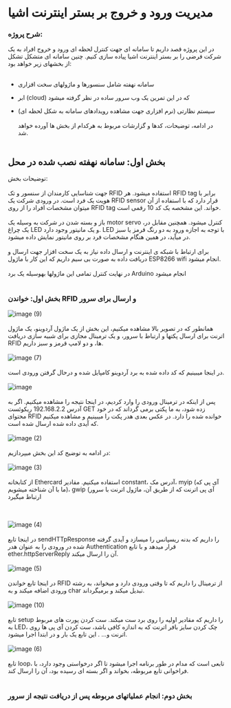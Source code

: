 # مدیریت ورود و خروج بر بستر اینترنت اشیا

### شرح پروژه:

در این پروژه قصد داریم تا سامانه ای جهت کنترل لحظه ای ورود و خروج افراد به یک شرکت فرضی را بر بستر اینترنت اشیا پیاده سازی کنیم. چنین سامانه ای متشکل تشکل از بخشهای زیر خواهد بود:
<br/><br/>
- سامانه نهفته شامل سنسورها و ماژولهای سخت افزاری

- ابر (cloud) که در این تمرین یک وب سرور ساده در نظر گرفته میشود

- سیستم نظارتی (نرم افزاری جهت مشاهده رویدادهای سامانه به شکل لحظه ای)
<br/><br/>
در ادامه، توضیحات، کدها و گزارشات مربوط به هرکدام از بخش ها آورده خواهد شد. 
<br/><br/>
## بخش اول: سامانه نهفته نصب شده در محل 
توضیحات بخش: 
<br/><br/>
جهت شناسایی کارمندان از سنسور و تک RFID استفاده میشود. هر RFID tag برابر با هویت یک فرد است. در ورودی شرکت یک RFID sensor قرار دارد که با استفاده از آن میتوان مشخصات افراد را از روی RFID tag خواند. این مشخصه یک کد 10 رقمی است. 
<br/><br/>
باز و بسته شدن در شرکت به وسیله یک motor servo کنترل میشود. همچنین مقابل در، یک چراغ LED و یک مانیتور وجود دارد. LED با 
توجه به اجازه ورود به دو رنگ قرمز یا سبز در میآید، در همین هنگام مشخصات فرد بر روی مانیتور نمایش داده میشود. 
<br/><br/>
برای ارتباط با شبکه ی اینترنت و ارسال داده نیاز به یک سخت افزار جهت ارسال و دریافت داده به صورت بی سیم داریم که این کار با ماژول ESP8266 wifi انجام میشود. 
<br/><br/>
در نهایت کنترل تمامی این ماژولها بهوسیله یک برد Arduino انجام میشود
<br/><br/>
### بخش اول: خواندن RFID و ارسال برای سرور 
![image (9)](https://github.com/FaSha20/EntranceManagement/assets/114980788/729d6fb1-c6c3-4229-9249-15a4d9c4c5b8)
<br/><br/>
همانطور که در تصویر بالا مشاهده میکنیم، این بخش از یک ماژول آردوینو، یک ماژول اترنت برای ارسال پکتها و ارتباط با سرور، و یک ترمینال مجازی برای شبیه سازی دریافت RFID ها، و دو لامپ قرمز و سبز داریم.
<br/><br/>
![image (7)](https://github.com/FaSha20/EntranceManagement/assets/114980788/8ad16fbf-eba3-4b4c-adee-5300a5ef53a4)
<br/><br/>
در اینجا میبینیم که کد داده شده به برد آردوینو کامپایل شده و درحال گرفتن ورودی است. 
<br/><br/>
![image](https://github.com/FaSha20/EntranceManagement/assets/114980788/6f707b9b-a74d-4fdd-827c-f11df87e10a7)
<br/><br/>
پس از اینکه در ترمینال ورودی را وارد کردیم، در اینجا نتیجه را مشاهده میکنیم. اگر به آدرس 192.168.2.2 ریکوئست GET زده شود، به ما پکتی برمی گرداند که در خود محتوای RFID خوانده شده را دارد. در عکس بعدی هدر پکت را میبینیم و مشاهده میکنیم که آیدی داده شده ارسال شده است. 
<br/><br/>
![image (2)](https://github.com/FaSha20/EntranceManagement/assets/114980788/ab8892b5-5ba1-4973-b6b4-60af3406bb99)
<br/><br/>
در ادامه به توضیح کد این بخش میپردازیم:
<br/><br/>
![image (3)](https://github.com/FaSha20/EntranceManagement/assets/114980788/bd70f41e-6b30-4757-92ca-7048fde8acd5)
<br/><br/>
از کتابخانه Ethercard استفاده میکنیم. مقادیر constant، آدرس مک، myip (آی پی که ما با آن شناخته میشویم)، gwip (آی پی اترنت که از طریق آن، ماژول اترنت با سرور ارتباط میگیرد

<br/><br/>
![image (4)](https://github.com/FaSha20/EntranceManagement/assets/114980788/be564b5f-3a97-4c28-b0ef-9d1aab139e8d)
<br/><br/>
در اینجا تابع sendHTTpResponse را داریم که بدنه ریسپانس را میسازد و آیدی گرفته شده در ورودی را به عنوان هدر Authentication قرار میدهد و با تابع ether.httpServerReply آن را ارسال میکند.
<br/><br/>
![image (5)](https://github.com/FaSha20/EntranceManagement/assets/114980788/2e31c94f-e77e-468b-9160-e3204c004c9f)
<br/><br/>
در اینجا تابع خواندن RFID از ترمینال را داریم که تا وقتی ورودی دارد و میخواند، به رشته ورودی اضافه میکند و به char تبدیل میکند و برمیگرداند. 
<br/><br/>
![image (10)](https://github.com/FaSha20/EntranceManagement/assets/114980788/e045d089-6156-44dc-bc6b-9945ca050625)
<br/><br/>
تابع setup را داریم که مقادیر اولیه را روی برد ست میکند. ست کردن پورت های مربوط به LED، چک کردن سایز بافر اترنت که به اندازه کافی باشد، ست کردن آی پی ها روی اترنت و... . این تابع یک بار و در ابتدا اجرا میشود. 
<br/><br/>
![image (6)](https://github.com/FaSha20/EntranceManagement/assets/114980788/c59c20f0-f190-4137-9762-d4cccfe80ecb)
<br/><br/>
تابع loop، تابعی است که مدام در طور برنامه اجرا میشود تا اگر درخواستی وجود دارد، با فراخوانی تابع مربوطه، بخواند و اگر بسته ای رسیده بود، آن را ارسال کند. 
<br/><br/>

### بخش دوم: انجام عملیاتهای مربوطه پس از دریافت نتیجه از سرور


